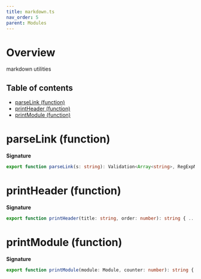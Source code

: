 ```yaml
---
title: markdown.ts
nav_order: 5
parent: Modules
---
```


# Overview

markdown utilities

<h2 class="text-delta">Table of contents</h2>

- [parseLink (function)](#parselink-function)
- [printHeader (function)](#printheader-function)
- [printModule (function)](#printmodule-function)

# parseLink (function)

**Signature**

```ts
export function parseLink(s: string): Validation<Array<string>, RegExpMatchArray> { ... }
```

# printHeader (function)

**Signature**

```ts
export function printHeader(title: string, order: number): string { ... }
```

# printModule (function)

**Signature**

```ts
export function printModule(module: Module, counter: number): string { ... }
```
